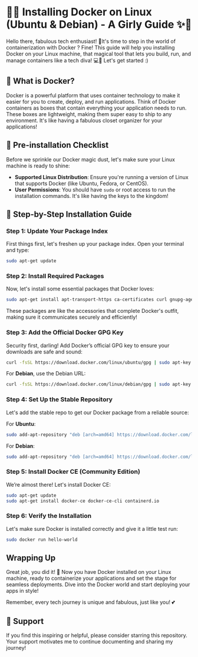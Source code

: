 # 🌸✨ Installing Docker on Linux (Ubuntu & Debian) - A Girly Guide ✨🌸

Hello there, fabulous tech enthusiast! 🌟It's time to step in the world of containerization with Docker ? Fine! This guide will help you installing Docker on your Linux machine, that magical tool that lets you build, run, and manage containers like a tech diva! 💻🎀 Let's get started :)

## 💖 What is Docker?
Docker is a powerful platform that uses container technology to make it easier for you to create, deploy, and run applications. Think of Docker containers as boxes that contain everything your application needs to run. These boxes are lightweight, making them super easy to ship to any environment. It's like having a fabulous closet organizer for your applications!

## 🌈 Pre-installation Checklist
Before we sprinkle our Docker magic dust, let's make sure your Linux machine is ready to shine:

- **Supported Linux Distribution**: Ensure you're running a version of Linux that supports Docker (like Ubuntu, Fedora, or CentOS).
- **User Permissions**: You should have `sudo` or root access to run the installation commands. It's like having the keys to the kingdom!

## 🎀 Step-by-Step Installation Guide

### Step 1: Update Your Package Index
First things first, let's freshen up your package index. Open your terminal and type:

```bash
sudo apt-get update
```

### Step 2: Install Required Packages
Now, let's install some essential packages that Docker loves:

```bash
sudo apt-get install apt-transport-https ca-certificates curl gnupg-agent software-properties-common
```

These packages are like the accessories that complete Docker's outfit, making sure it communicates securely and efficiently!

### Step 3: Add the Official Docker GPG Key
Security first, darling! Add Docker’s official GPG key to ensure your downloads are safe and sound:

```bash
curl -fsSL https://download.docker.com/linux/ubuntu/gpg | sudo apt-key add -
```

For **Debian**, use the Debian URL:
```bash
curl -fsSL https://download.docker.com/linux/debian/gpg | sudo apt-key add -
```

### Step 4: Set Up the Stable Repository
Let's add the stable repo to get our Docker package from a reliable source:

For **Ubuntu**:
```bash
sudo add-apt-repository "deb [arch=amd64] https://download.docker.com/linux/ubuntu $(lsb_release -cs) stable"
```

For **Debian**:
```bash
sudo add-apt-repository "deb [arch=amd64] https://download.docker.com/linux/debian $(lsb_release -cs) stable"
```

### Step 5: Install Docker CE (Community Edition)
We’re almost there! Let's install Docker CE:

```bash
sudo apt-get update
sudo apt-get install docker-ce docker-ce-cli containerd.io
```

### Step 6: Verify the Installation
Let's make sure Docker is installed correctly and give it a little test run:

```bash
sudo docker run hello-world
```

## Wrapping Up

Great job, you did it! 🎉 Now you have Docker installed on your Linux machine, ready to containerize your applications and set the stage for seamless deployments. Dive into the Docker world and start deploying your apps in style!

Remember, every tech journey is unique and fabulous, just like you! 💕 

## 🌟 Support

If you find this inspiring or helpful, please consider starring this repository. Your support motivates me to continue documenting and sharing my journey!
